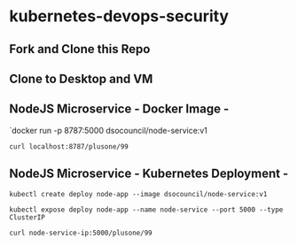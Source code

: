 # kubernetes-devops-security

## Fork and Clone this Repo

## Clone to Desktop and VM

## NodeJS Microservice - Docker Image -
`docker run -p 8787:5000 dsocouncil/node-service:v1

`curl localhost:8787/plusone/99`
 
## NodeJS Microservice - Kubernetes Deployment -
`kubectl create deploy node-app --image dsocouncil/node-service:v1`

`kubectl expose deploy node-app --name node-service --port 5000 --type ClusterIP`

`curl node-service-ip:5000/plusone/99`
